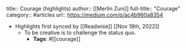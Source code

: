 title:: Courage (highlights)
author:: [[Merlin Zuni]]
full-title:: "Courage"
category:: #articles
url:: https://medium.com/p/ac4b960a8354

- Highlights first synced by [[Readwise]] [[Nov 18th, 2022]]
	- To be creative is to challenge the status quo.
		- **Tags**: #[[courage]]